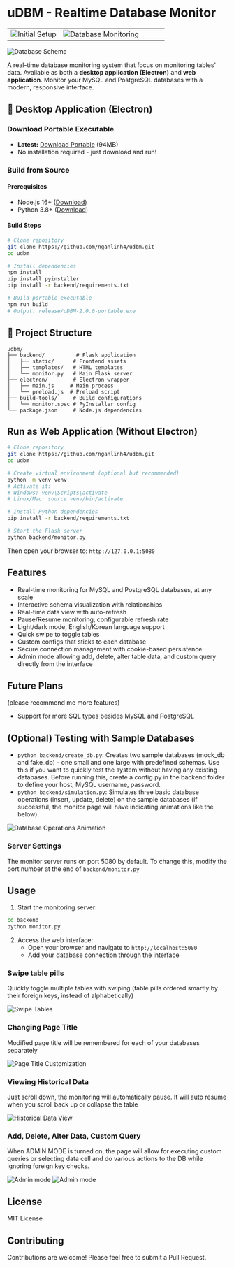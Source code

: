 # uDBM - Realtime Database Monitor

<table>
<tr>
<td width="33.3333%">
<img src="readme_assets/initial.png" alt="Initial Setup">
</td>
<td width="66.6666%">
<img src="readme_assets/ui.png" alt="Database Monitoring">
</td>
</tr>
</table>

![Database Schema](readme_assets/schema.png)

A real-time database monitoring system that focus on monitoring tables' data. Available as both a **desktop application (Electron)** and **web application**. Monitor your MySQL and PostgreSQL databases with a modern, responsive interface.

## 🚀 Desktop Application (Electron)

### Download Portable Executable
- **Latest:** [Download Portable](https://github.com/nganlinh4/udbm/releases/latest) (94MB)
- No installation required - just download and run!

### Build from Source

#### Prerequisites
- Node.js 16+ ([Download](https://nodejs.org/))
- Python 3.8+ ([Download](https://www.python.org/))

#### Build Steps

```bash
# Clone repository
git clone https://github.com/nganlinh4/udbm.git
cd udbm

# Install dependencies
npm install
pip install pyinstaller
pip install -r backend/requirements.txt

# Build portable executable
npm run build
# Output: release/uDBM-2.0.0-portable.exe
```

## 📁 Project Structure

```
udbm/
├── backend/          # Flask application
│   ├── static/      # Frontend assets
│   ├── templates/   # HTML templates
│   └── monitor.py   # Main Flask server
├── electron/        # Electron wrapper
│   ├── main.js     # Main process
│   └── preload.js  # Preload script
├── build-tools/     # Build configurations
│   └── monitor.spec # PyInstaller config
└── package.json     # Node.js dependencies
```

## Run as Web Application (Without Electron)

```bash
# Clone repository
git clone https://github.com/nganlinh4/udbm.git
cd udbm

# Create virtual environment (optional but recommended)
python -m venv venv
# Activate it:
# Windows: venv\Scripts\activate
# Linux/Mac: source venv/bin/activate

# Install Python dependencies
pip install -r backend/requirements.txt

# Start the Flask server
python backend/monitor.py
```

Then open your browser to: `http://127.0.0.1:5080`

## Features

- Real-time monitoring for MySQL and PostgreSQL databases, at any scale
- Interactive schema visualization with relationships
- Real-time data view with auto-refresh
- Pause/Resume monitoring, configurable refresh rate
- Light/dark mode, English/Korean language support
- Quick swipe to toggle tables
- Custom configs that sticks to each database
- Secure connection management with cookie-based persistence
- Admin mode allowing add, delete, alter table data, and custom query directly from the interface

## Future Plans

(please recommend me more features)
- Support for more SQL types besides MySQL and PostgreSQL

## (Optional) Testing with Sample Databases

- `python backend/create_db.py`: Creates two sample databases (mock_db and fake_db) - one small and one large with predefined schemas. Use this if you want to quickly test the system without having any existing databases. Before running this, create a config.py in the backend folder to define your host, MySQL username, password.
- `python backend/simulation.py`: Simulates three basic database operations (insert, update, delete) on the sample databases (if successful, the monitor page will have indicating animations like the below).

![Database Operations Animation](readme_assets/animation.png)

### Server Settings

The monitor server runs on port 5080 by default. To change this, modify the port number at the end of `backend/monitor.py`

## Usage

1. Start the monitoring server:
```bash
cd backend
python monitor.py
```

2. Access the web interface:
   - Open your browser and navigate to `http://localhost:5080`
   - Add your database connection through the interface

### Swipe table pills
Quickly toggle multiple tables with swiping (table pills ordered smartly by their foreign keys, instead of alphabetically) 

![Swipe Tables](readme_assets/swipe.png)

### Changing Page Title

Modified page title will be remembered for each of your databases separately

![Page Title Customization](readme_assets/title.png)

### Viewing Historical Data

Just scroll down, the monitoring will automatically pause. It will auto resume when you scroll back up or collapse the table

![Historical Data View](readme_assets/tooltip.png)

### Add, Delete, Alter Data, Custom Query

When ADMIN MODE is turned on, the page will allow for executing custom queries or selecting data cell and do various actions to the DB while ignoring foreign key checks.

![Admin mode](readme_assets/admin.png)
![Admin mode](readme_assets/custom.png)

## License

MIT License

## Contributing

Contributions are welcome! Please feel free to submit a Pull Request.
